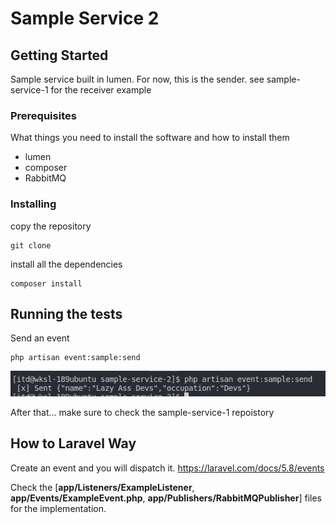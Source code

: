 # Sample Service 2

## Getting Started
Sample service built in lumen. For now, this is the sender. see sample-service-1 for the receiver example

### Prerequisites

What things you need to install the software and how to install them
* lumen
* composer
* RabbitMQ

### Installing

copy the repository 
```
git clone
```

install all the dependencies
```
composer install
```

## Running the tests

Send an event
```
php artisan event:sample:send
```
![Send event](samples/1.png)

After that... make sure to check the sample-service-1 repoistory

## How to Laravel Way
Create an event and you will dispatch it.
https://laravel.com/docs/5.8/events

Check the [**app/Listeners/ExampleListener**, **app/Events/ExampleEvent.php**, **app/Publishers/RabbitMQPublisher**] files for the implementation.


